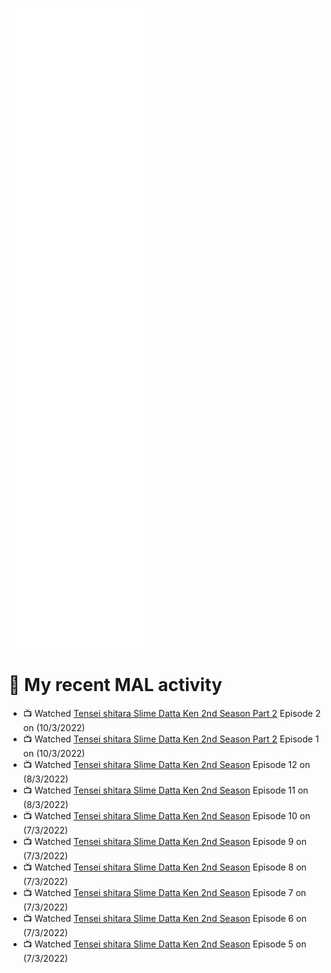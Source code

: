 ![Metrics](https://github.com/noxan-dev/noxan-dev/blob/main/github-metrics.svg)

# 🌸 My recent MAL activity

<!-- MAL_ACTIVITY:start -->

- 📺 Watched [Tensei shitara Slime Datta Ken 2nd Season Part 2](https://myanimelist.net/anime/41487) Episode 2 on (10/3/2022)
- 📺 Watched [Tensei shitara Slime Datta Ken 2nd Season Part 2](https://myanimelist.net/anime/41487) Episode 1 on (10/3/2022)
- 📺 Watched [Tensei shitara Slime Datta Ken 2nd Season](https://myanimelist.net/anime/39551) Episode 12 on (8/3/2022)
- 📺 Watched [Tensei shitara Slime Datta Ken 2nd Season](https://myanimelist.net/anime/39551) Episode 11 on (8/3/2022)
- 📺 Watched [Tensei shitara Slime Datta Ken 2nd Season](https://myanimelist.net/anime/39551) Episode 10 on (7/3/2022)
- 📺 Watched [Tensei shitara Slime Datta Ken 2nd Season](https://myanimelist.net/anime/39551) Episode 9 on (7/3/2022)
- 📺 Watched [Tensei shitara Slime Datta Ken 2nd Season](https://myanimelist.net/anime/39551) Episode 8 on (7/3/2022)
- 📺 Watched [Tensei shitara Slime Datta Ken 2nd Season](https://myanimelist.net/anime/39551) Episode 7 on (7/3/2022)
- 📺 Watched [Tensei shitara Slime Datta Ken 2nd Season](https://myanimelist.net/anime/39551) Episode 6 on (7/3/2022)
- 📺 Watched [Tensei shitara Slime Datta Ken 2nd Season](https://myanimelist.net/anime/39551) Episode 5 on (7/3/2022)

<!-- MAL_ACTIVITY:end -->
